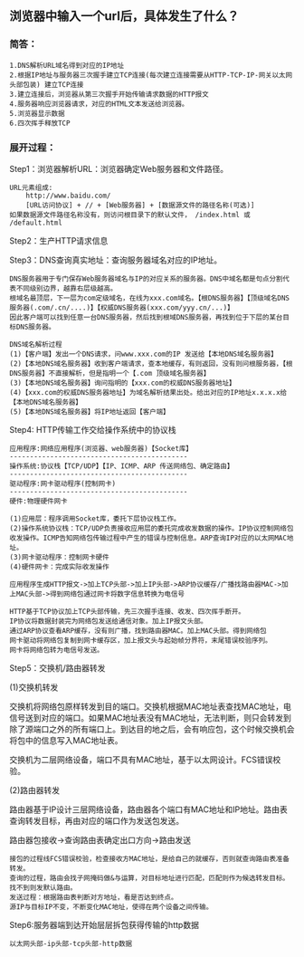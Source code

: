 ## 浏览器中输入一个url后，具体发生了什么？

### 简答：

```
1.DNS解析URL域名得到对应的IP地址
2.根据IP地址与服务器三次握手建立TCP连接(每次建立连接需要从HTTP-TCP-IP-网关以太网头部包装) 建立TCP连接
3.建立连接后，浏览器从第三次握手开始传输请求数据的HTTP报文
4.服务器响应浏览器请求，对应的HTML文本发送给浏览器。
5.浏览器显示数据
6.四次挥手释放TCP
```





### 展开过程：

Step1：浏览器解析URL：浏览器确定Web服务器和文件路径。

```
URL元素组成:
	http://www.baidu.com/
	[URL访问协议] + // + [Web服务器] + [数据源文件的路径名称(可选)]
如果数据源文件路径名称没有，则访问根目录下的默认文件， /index.html 或 /default.html
```

Step2：生产HTTP请求信息

Step3：DNS查询真实地址：查询服务器域名对应的IP地址。

```
DNS服务器用于专门保存Web服务器域名与IP的对应关系的服务器。DNS中域名都是句点分割代表不同级别边界，越靠右层级越高。
根域名最顶层，下一层为com定级域名，在线为xxx.com域名。【根DNS服务器】【顶级域名DNS服务器(.com/.cn/....)】【权威DNS服务器(xxx.com/yyy.cn/...)】
因此客户端可以找到任意一台DNS服务器，然后找到根域DNS服务器，再找到位于下层的某台目标DNS服务器。
```

```
DNS域名解析过程
(1)【客户端】发出一个DNS请求，问www.xxx.com的IP 发送给【本地DNS域名服务器】
(2)【本地DNS域名服务器】收到客户端请求，查本地缓存，有则返回，没有则问根服务器，【根DNS服务器】不直接解析，但是指明一个【.com 顶级域名服务器】
(3)【本地DNS域名服务器】询问指明的【xxx.com的权威DNS服务器地址】
(4)【xxx.com的权威DNS服务器地址】为域名解析结果出处。给出对应的IP地址x.x.x.x给【本地DNS域名服务器】
(5)【本地DNS域名服务器】将IP地址返回【客户端】
```

Step4: HTTP传输工作交给操作系统中的协议栈

```
应用程序:网络应用程序(浏览器、web服务器)【Socket库】
--------------------------------------------
操作系统:协议栈【TCP/UDP】【IP、ICMP、ARP 传送网络包、确定路由】
--------------------------------------------
驱动程序:网卡驱动程序(控制网卡)
--------------------------------------------
硬件:物理硬件网卡
```

```
(1)应用层：程序调用Socket库，委托下层协议栈工作。
(2)操作系统协议栈：TCP/UDP负责接收应用层的委托完成收发数据的操作。IP协议控制网络包收发操作。ICMP告知网络包传输过程中产生的错误与控制信息。ARP查询IP对应的以太网MAC地址。
(3)网卡驱动程序：控制网卡硬件
(4)硬件网卡：完成实际收发操作
```

```
应用程序生成HTTP报文->加上TCP头部->加上IP头部->ARP协议缓存/广播找路由器MAC->加上MAC头部->得到网络包通过网卡将数字信息转换为电信号

HTTP基于TCP协议加上TCP头部传输，先三次握手连接、收发、四次挥手断开。
IP协议将数据封装完为网络包发送给通信对象。加上IP报文头部。
通过ARP协议查看ARP缓存，没有则广播，找到路由器MAC。加上MAC头部。得到网络包
网卡驱动将网络包复制到网卡缓存区，加上报文头与起始帧分界符，末尾错误校验序列。
网卡将网络包转为电信号发送。
```

Step5：交换机/路由器转发

(1)交换机转发

交换机将网络包原样转发到目的端口。交换机根据MAC地址表查找MAC地址，电信号送到对应的端口。如果MAC地址表没有MAC地址，无法判断，则只会转发到除了源端口之外的所有端口上。到达目的地之后，会有响应包，这个时候交换机会将包中的信息写入MAC地址表。

交换机为二层网络设备，端口不具有MAC地址，基于以太网设计。FCS错误校验。

(2)路由器转发

路由器基于IP设计三层网络设备，路由器各个端口有MAC地址和IP地址。路由表查询转发目标，再由对应的端口作为发送包发送。

路由器包接收->查询路由表确定出口方向->路由发送

```
接包的过程线FCS错误校验，检查接收方MAC地址，是给自己的就缓存，否则就查询路由表准备转发。
查询的过程，路由会找子网掩码做&与运算，对目标地址进行匹配，匹配则作为候选转发目标。找不到则发默认路由。
发送过程：根据路由表判断对方地址，看是否达到终点。
源IP与目标IP不变，不断变化MAC地址，使得在两个设备之间传输。
```

Step6:服务器端到达开始层层拆包获得传输的http数据

````
以太网头部-ip头部-tcp头部-http数据
````


